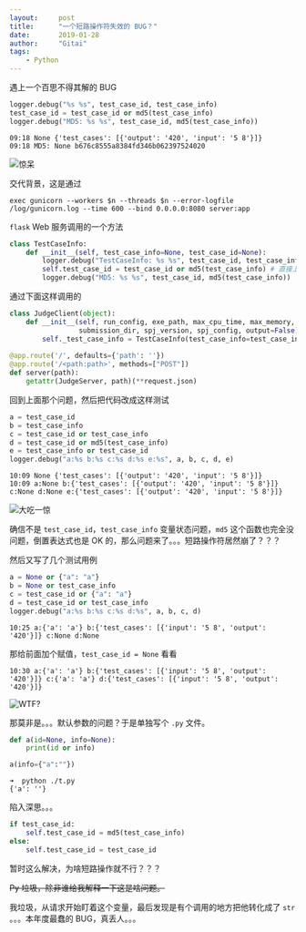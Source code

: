 ```yaml
---
layout:     post
title:      "一个短路操作符失效的 BUG？"
date:       2019-01-28
author:     "Gitai"
tags:
	- Python
---
```


遇上一个百思不得其解的 BUG

```python
logger.debug("%s %s", test_case_id, test_case_info)
test_case_id = test_case_id or md5(test_case_info)
logger.debug("MD5: %s %s", test_case_id, md5(test_case_info))
```

```shell
09:18 None {'test_cases': [{'output': '420', 'input': '5 8'}]}
09:18 MD5: None b676c8555a8384fd346b062397524020
```

![惊呆](https://i.loli.net/2019/01/28/5c4ed5cdafb3f.png)

<!-- more -->

交代背景，这是通过

```shell
exec gunicorn --workers $n --threads $n --error-logfile /log/gunicorn.log --time 600 --bind 0.0.0.0:8080 server:app
```

`flask` Web 服务调用的一个方法

```python
class TestCaseInfo:
    def __init__(self, test_case_info=None, test_case_id=None):
        logger.debug("TestCaseInfo: %s %s", test_case_id, test_case_info)
        self.test_case_id = test_case_id or md5(test_case_info) # 直接上短路操作会失败，不知道为啥
        logger.debug("MD5: %s %s", test_case_id, md5(test_case_info))
```

通过下面这样调用的

```python
class JudgeClient(object):
    def __init__(self, run_config, exe_path, max_cpu_time, max_memory, test_case_id, test_case_info,
                 submission_dir, spj_version, spj_config, output=False):
        self._test_case_info = TestCaseInfo(test_case_info=test_case_info, test_case_id=test_case_id)
        
@app.route('/', defaults={'path': ''})
@app.route('/<path:path>', methods=["POST"])
def server(path):
    getattr(JudgeServer, path)(**request.json)
```

回到上面那个问题，然后把代码改成这样测试

```python
a = test_case_id
b = test_case_info
c = test_case_id or test_case_info
d = test_case_id or md5(test_case_info)
e = test_case_info or test_case_id
logger.debug("a:%s b:%s c:%s d:%s e:%s", a, b, c, d, e)
```

```shell
10:09 None {'test_cases': [{'output': '420', 'input': '5 8'}]}
10:09 a:None b:{'test_cases': [{'output': '420', 'input': '5 8'}]} c:None d:None e:{'test_cases': [{'output': '420', 'input': '5 8'}]}
```

![大吃一惊](https://i.loli.net/2019/01/28/5c4ed66ff195c.gif)

确信不是 `test_case_id`，`test_case_info` 变量状态问题，`md5` 这个函数也完全没问题，倒置表达式也是 OK 的，那么问题来了。。。短路操作符居然崩了？？？

然后又写了几个测试用例

```python
a = None or {"a": "a"}
b = None or test_case_info
c = test_case_id or {"a": "a"}
d = test_case_id or test_case_info
logger.debug("a:%s b:%s c:%s d:%s", a, b, c, d)
```

```shell
10:25 a:{'a': 'a'} b:{'test_cases': [{'input': '5 8', 'output': '420'}]} c:None d:None
```

那给前面加个赋值，`test_case_id = None` 看看

```shell
10:30 a:{'a': 'a'} b:{'test_cases': [{'input': '5 8', 'output': '420'}]} c:{'a': 'a'} d:{'test_cases': [{'input': '5 8', 'output': '420'}]}
```

![WTF?](https://wx1.sinaimg.cn/mw690/690c6f7cly1fzmh5ra5fuj20m80m8n3o.jpg)

那莫非是。。。默认参数的问题？于是单独写个 `.py` 文件。

```python
def a(id=None, info=None):
    print(id or info)

a(info={"a":""})
```

```shell
➜  python ./t.py
{'a': ''}
```

陷入深思。。。

```python
if test_case_id:
    self.test_case_id = md5(test_case_info)
else:
    self.test_case_id = test_case_id
```

暂时这么解决，为啥短路操作就不行？？？

~~Py 垃圾，除非谁给我解释一下这是啥问题。~~

我垃圾，从请求开始盯着这个变量，最后发现是有个调用的地方把他转化成了 `str` 。。。本年度最蠢的 BUG，真丢人。。。